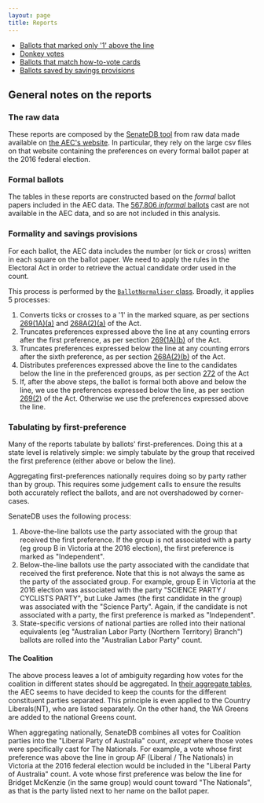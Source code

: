 ```yaml
---
layout: page
title: Reports
---
```


* [Ballots that marked only '1' above the line](oneatl)
* [Donkey votes](donkeyvotes)
* [Ballots that match how-to-vote cards](htvusage)
* [Ballots saved by savings provisions](savedballots)

## General notes on the reports

### The raw data

These reports are composed by the [SenateDB tool](https://github.com/tmccarthy/SenateDB) from raw data made available on
[the AEC's website](http://results.aec.gov.au/20499/Website/SenateDownloadsMenu-20499-Csv.htm). In particular, they rely
on the large csv files on that website containing the preferences on every formal ballot paper at the 2016 federal 
election.

### Formal ballots

The tables in these reports are constructed based on the *formal* ballot papers included in the AEC data. The 
[567,806 *informal* ballots](http://results.aec.gov.au/20499/Website/SenateInformalByState-20499.htm) cast are not 
available in the AEC data, and so are not included in this analysis.

### Formality and savings provisions

For each ballot, the AEC data includes the number (or tick or cross) written in each square on the ballot paper. We need
to apply the rules in the Electoral Act in order to retrieve the actual candidate order used in the count.

This process is performed by the [`BallotNormaliser` class](https://github.com/tmccarthy/SenateDB/blob/master/src/main/scala/au/id/tmm/senatedb/computations/ballotnormalisation/BallotNormaliser.scala).
Broadly, it applies 5 processes:

1. Converts ticks or crosses to a '1' in the marked square, as per sections 
   [269(1A)(a)](http://www.austlii.edu.au/au/legis/cth/consol_act/cea1918233/s269.html) and 
   [268A(2)(a)](http://www.austlii.edu.au/au/legis/cth/consol_act/cea1918233/s268a.html) of the Act.
2. Truncates preferences expressed above the line at any counting errors after the first preference, as per section 
   [269(1A)(b)](http://www.austlii.edu.au/au/legis/cth/consol_act/cea1918233/s269.html) of the Act.
3. Truncates preferences expressed below the line at any counting errors after the sixth preference, as per section
   [268A(2)(b)](http://www.austlii.edu.au/au/legis/cth/consol_act/cea1918233/s268a.html) of
   the Act.
4. Distributes preferences expressed above the line to the candidates below the line in the preferenced groups, as per 
   section [272](http://www.austlii.edu.au/au/legis/cth/consol_act/cea1918233/s272.html) of the Act
5. If, after the above steps, the ballot is formal both above and below the line, we use the preferences expressed below
   the line, as per section [269(2)](http://www.austlii.edu.au/au/legis/cth/consol_act/cea1918233/s269.html) of the Act. 
   Otherwise we use the preferences expressed above the line.

### Tabulating by first-preference

Many of the reports tabulate by ballots' first-preferences. Doing this at a state level is relatively simple: we simply
tabulate by the group that received the first preference (either above or below the line).

Aggregating first-preferences nationally requires doing so by party rather than by group. This requires some judgement 
calls to ensure the results both accurately reflect the ballots, and are not overshadowed by corner-cases.

SenateDB uses the following process:

1. Above-the-line ballots use the party associated with the group that received the first preference. If the group is
   not associated with a party (eg group B in Victoria at the 2016 election), the first preference is marked as 
   "Independent".
2. Below-the-line ballots use the party associated with the candidate that received the first preference. Note that this
   is not always the same as the party of the associated group. For example, group E in Victoria at the 2016 election 
   was associated with the party "SCIENCE PARTY / CYCLISTS PARTY", but Luke James (the first candidate in the group) was
   associated with the "Science Party". Again, if the candidate is not associated with a party, the first preference is
   marked as "Independent".
3. State-specific versions of national parties are rolled into their national equivalents (eg 
   "Australian Labor Party (Northern Territory) Branch") ballots are rolled into the "Australian Labor Party" count.

#### The Coalition

The above process leaves a lot of ambiguity regarding how votes for the coalition in different states should be 
aggregated. In [their aggregate tables](http://results.aec.gov.au/20499/Website/SenateStateFirstPrefsByGroup-20499-NAT.htm), 
the AEC seems to have decided to keep the counts for the different constituent parties separated. This principle is even
applied to the Country Liberals(NT), who are listed separately. On the other hand, the WA Greens are added to the 
national Greens count.

When aggregating nationally, SenateDB combines all votes for Coalition parties into the "Liberal Party of Australia" 
count, *except* where those votes were specifically cast for The Nationals. For example, a vote whose first preference 
was above the line in group AF (Liberal / The Nationals) in Victoria at the 2016 federal election would be included in 
the "Liberal Party of Australia" count. A vote whose first preference was below the line for Bridget McKenzie (in the 
same group) would count toward "The Nationals", as that is the party listed next to her name on the ballot paper.
